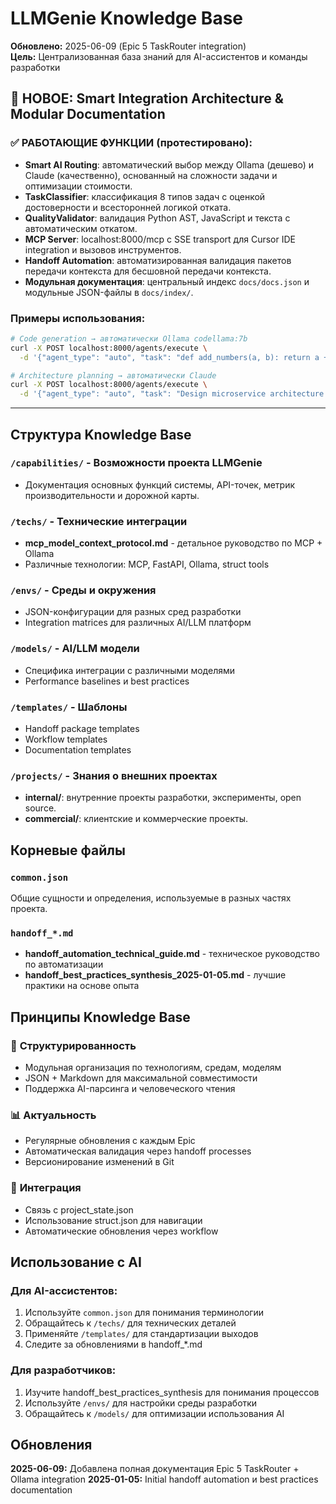 # LLMGenie Knowledge Base

**Обновлено:** 2025-06-09 (Epic 5 TaskRouter integration)  
**Цель:** Централизованная база знаний для AI-ассистентов и команды разработки

## 🎯 **НОВОЕ: Smart Integration Architecture & Modular Documentation**

### **✅ РАБОТАЮЩИЕ ФУНКЦИИ (протестировано):**
- **Smart AI Routing**: автоматический выбор между Ollama (дешево) и Claude (качественно), основанный на сложности задачи и оптимизации стоимости.
- **TaskClassifier**: классификация 8 типов задач с оценкой достоверности и всесторонней логикой отката.
- **QualityValidator**: валидация Python AST, JavaScript и текста с автоматическим откатом.
- **MCP Server**: localhost:8000/mcp с SSE transport для Cursor IDE integration и вызовов инструментов.
- **Handoff Automation**: автоматизированная валидация пакетов передачи контекста для бесшовной передачи контекста.
- **Модульная документация**: центральный индекс `docs/docs.json` и модульные JSON-файлы в `docs/index/`.

### **Примеры использования:**
```bash
# Code generation → автоматически Ollama codellama:7b
curl -X POST localhost:8000/agents/execute \
  -d '{"agent_type": "auto", "task": "def add_numbers(a, b): return a + b"}'

# Architecture planning → автоматически Claude
curl -X POST localhost:8000/agents/execute \
  -d '{"agent_type": "auto", "task": "Design microservice architecture for user management"}'
```

---

## Структура Knowledge Base

### `/capabilities/` - Возможности проекта LLMGenie
- Документация основных функций системы, API-точек, метрик производительности и дорожной карты.

### `/techs/` - Технические интеграции
- **mcp_model_context_protocol.md** - детальное руководство по MCP + Ollama
- Различные технологии: MCP, FastAPI, Ollama, struct tools

### `/envs/` - Среды и окружения
- JSON-конфигурации для разных сред разработки
- Integration matrices для различных AI/LLM платформ

### `/models/` - AI/LLM модели
- Специфика интеграции с различными моделями
- Performance baselines и best practices

### `/templates/` - Шаблоны
- Handoff package templates
- Workflow templates
- Documentation templates

### `/projects/` - Знания о внешних проектах
- **internal/**: внутренние проекты разработки, эксперименты, open source.
- **commercial/**: клиентские и коммерческие проекты.

## Корневые файлы

### `common.json`
Общие сущности и определения, используемые в разных частях проекта.

### `handoff_*.md`
- **handoff_automation_technical_guide.md** - техническое руководство по автоматизации
- **handoff_best_practices_synthesis_2025-01-05.md** - лучшие практики на основе опыта

## Принципы Knowledge Base

### 🎯 **Структурированность**
- Модульная организация по технологиям, средам, моделям
- JSON + Markdown для максимальной совместимости
- Поддержка AI-парсинга и человеческого чтения

### 📊 **Актуальность** 
- Регулярные обновления с каждым Epic
- Автоматическая валидация через handoff processes
- Версионирование изменений в Git

### 🔗 **Интеграция**
- Связь с project_state.json
- Использование struct.json для навигации
- Автоматические обновления через workflow

## Использование с AI

### **Для AI-ассистентов:**
1. Используйте `common.json` для понимания терминологии
2. Обращайтесь к `/techs/` для технических деталей
3. Применяйте `/templates/` для стандартизации выходов
4. Следите за обновлениями в handoff_*.md

### **Для разработчиков:**
1. Изучите handoff_best_practices_synthesis для понимания процессов
2. Используйте `/envs/` для настройки среды разработки
3. Обращайтесь к `/models/` для оптимизации использования AI

## Обновления

**2025-06-09:** Добавлена полная документация Epic 5 TaskRouter + Ollama integration
**2025-01-05:** Initial handoff automation и best practices documentation 